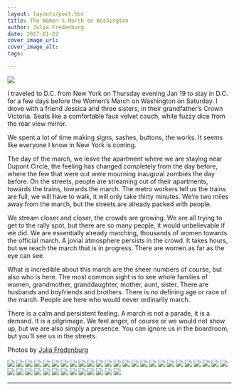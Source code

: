 ```yaml
---
layout: layouts/post.hbs
title: The Women's March on Washington
author: Julia Fredenburg
date: 2017-01-22
cover_image_url:
cover_image_alt:
tags:

---
```


![](/content/images/2017/01/1_21_17__canon52-2.jpeg)

I traveled to D.C. from New York on Thursday evening Jan 19 to stay in D.C. for a few days before the Women’s March on Washington on Saturday. I drove with a friend Jessica and three sisters, in their grandfather’s Crown Victoria. Seats like a comfortable faux velvet couch, white fuzzy dice from the rear view mirror. 

We spent a lot of time making signs, sashes, buttons, the works.  It seems like everyone I know in New York is coming. 

The day of the march, we leave the apartment where we are staying near Dupont Circle, the feeling has changed completely from the day before, where the few that were out were mourning inaugural zombies the day before. On the streets, people are streaming out of their apartments, towards the trains, towards the march.  The metro workers tell us the trains are full, we will have to walk, it will only take thirty minutes. We’re two miles away from the march, but the streets are already packed with people. 

We stream closer and closer, the crowds are growing. We are all trying to get to the rally spot, but there are so many people, it would unbelievable if we did. We are essentially already marching, thousands of women towards the official march. A jovial atmosphere persists in the crowd. It takes hours, but we reach the march that is in progress. There are women as far as the eye can see. 

What is incredible about this march are the sheer numbers of course, but also who is here. The most common sight is to see whole families of women, grandmother, granddaughter, mother, aunt, sister. There are husbands and boyfriends and brothers. There is no defining age or race of the march. People are here who would never ordinarily march.

There is a calm and persistent feeling. A march is not a parade, it is a demand. It is a pilgrimage. We feel anger, of course or we would not show up, but we are also simply a presence. You can ignore us in the boardroom, but you’ll see us in the streets. 

Photos by [Julia Fredenburg](juliafred.com)

 
![](/content/images/2017/01/1_21_17__canon9-1.jpeg)
![](/content/images/2017/01/1_21_17__canon13-1.jpeg)
![](/content/images/2017/01/1_21_17__canon15-1.jpeg)
![](/content/images/2017/01/1_21_17__canon67-1.jpeg)
![](/content/images/2017/01/1_21_17__canon55-1.jpeg)
![](/content/images/2017/01/1_21_17__canon16-1.jpeg)
![](/content/images/2017/01/1_21_17__canon43-1.jpeg)
![](/content/images/2017/01/1_21_17__canon23-1.jpeg)
![](/content/images/2017/01/1_21_17__canon20-1.jpeg)
![](/content/images/2017/01/1_21_17__canon32-1.jpeg)
![](/content/images/2017/01/1_21_17__canon56-1.jpeg)
![](/content/images/2017/01/1_21_17__canon62-1.jpeg)
![](/content/images/2017/01/1_21_17__canon58-1.jpeg)
![](/content/images/2017/01/1_21_17__canon59-1.jpeg)
![](/content/images/2017/01/1_21_17__canon40-1.jpeg)
![](/content/images/2017/01/1_21_17__canon57-1.jpeg)
![](/content/images/2017/01/1_21_17__canon64-2.jpeg)
![](/content/images/2017/01/1_21_17__canon25-1.jpeg)
![](/content/images/2017/01/1_21_17__canon74-1.jpeg)
![](/content/images/2017/01/1_21_17__canon50-1.jpeg)
![](/content/images/2017/01/1_21_17__canon82-1.jpeg)
![](/content/images/2017/01/1_21_17__canon47-1.jpeg)
![](/content/images/2017/01/1_21_17__canon61-1.jpeg)
![](/content/images/2017/01/1_21_17__canon78-2.jpeg)
![](/content/images/2017/01/1_21_17__canon33-1.jpeg)
![](/content/images/2017/01/1_21_17__canon48-1.jpeg)
![](/content/images/2017/01/1_21_17__canon63-1.jpeg)
![](/content/images/2017/01/1_21_17__canon31-1.jpeg)
![](/content/images/2017/01/1_21_17__canon37-1.jpeg)
![](/content/images/2017/01/1_21_17__canon66-1.jpeg)
![](/content/images/2017/01/1_21_17__canon65-2.jpeg)
![](/content/images/2017/01/1_21_17__canon68-1.jpeg)
![](/content/images/2017/01/1_21_17__canon77-1.jpeg)
![](/content/images/2017/01/1_21_17__canon70-1.jpeg)
![](/content/images/2017/01/1_21_17__canon71-1.jpeg)
![](/content/images/2017/01/1_21_17__canon79-1.jpeg)
![](/content/images/2017/01/1_21_17__canon83-1.jpeg)
![](/content/images/2017/01/1_21_17__canon87-1.jpeg)


- - -


